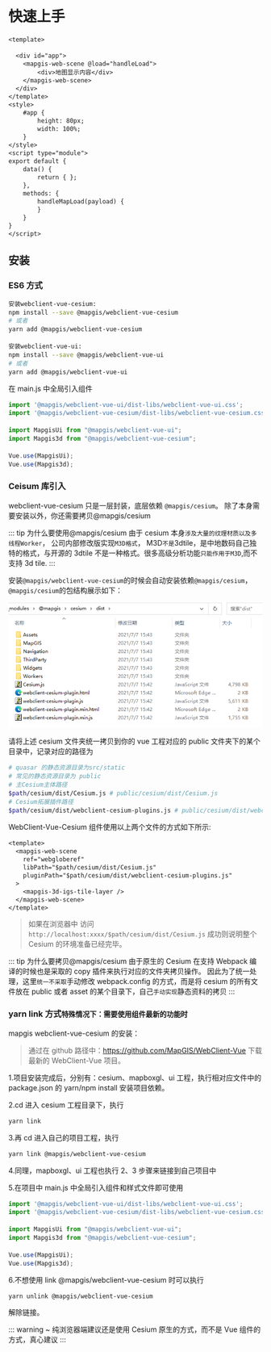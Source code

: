# 快速上手

``` vue
<template>

  <div id="app">
    <mapgis-web-scene @load="handleLoad">
        <div>地图显示内容</div>
    </mapgis-web-scene>
  </div>
</template>
<style>
    #app {
        height: 80px;
        width: 100%;
    }
</style>
<script type="module">
export default {
    data() {
        return { };
    },
    methods: {
        handleMapLoad(payload) {
        }
    }
}
</script>
```

## 安装

### ES6 方式

```bash
安装webclient-vue-cesium:
npm install --save @mapgis/webclient-vue-cesium
# 或者
yarn add @mapgis/webclient-vue-cesium

安装webclient-vue-ui:
npm install --save @mapgis/webclient-vue-ui
# 或者
yarn add @mapgis/webclient-vue-ui
```

在 main.js 中全局引入组件

```js
import '@mapgis/webclient-vue-ui/dist-libs/webclient-vue-ui.css';
import '@mapgis/webclient-vue-cesium/dist-libs/webclient-vue-cesium.css';

import MapgisUi from "@mapgis/webclient-vue-ui";
import Mapgis3d from "@mapgis/webclient-vue-cesium";

Vue.use(MapgisUi);
Vue.use(Mapgis3d);
```

### Ceisum 库引入

webclient-vue-cesium 只是一层封装，底层依赖 `@mapgis/cesium`。 除了本身需要安装以外，你还需要拷贝@mapgis/cesium

::: tip 为什么要使用@mapgis/cesium
由于 cesium 本身`涉及大量的纹理材质以及多线程Worker`， 公司内部修改版实现`M3D格式`， M3D`不是`3dtile，是中地数码自己独特的格式，与开源的 3dtile 不是一种格式。很多高级分析功能`只能作用于M3D`,而不支持 3d tile.
:::

安装`@mapgis/webclient-vue-cesium`的时候会自动安装依赖`@mapgis/cesium`，`@mapgis/cesium`的包结构展示如下：

![代码结构](./cesium_dist.png)

请将上述 cesium 文件夹统一拷贝到你的 vue 工程对应的 public 文件夹下的某个目录中，记录对应的路径为

```sh
# quasar 的静态资源目录为src/static
# 常见的静态资源目录为 public
# 主Cesium主体路径
$path/cesium/dist/Cesium.js # public/cesium/dist/Cesium.js
# Cesium拓展插件路径
$path/cesium/dist/webclient-cesium-plugins.js # public/cesium/dist/webclient-cesium-plugins.js
```

WebClient-Vue-Cesium 组件使用以上两个文件的方式如下所示:

```vue
<template>
  <mapgis-web-scene
    ref="webgloberef"
    libPath="$path/cesium/dist/Cesium.js"
    pluginPath="$path/cesium/dist/webclient-cesium-plugins.js"
  >
    <mapgis-3d-igs-tile-layer />
  </mapgis-web-scene>
</template>
```

> 如果在浏览器中 访问 `http://localhost:xxxx/$path/cesium/dist/Cesium.js` 成功则说明整个 Cesium 的环境准备已经完毕。

::: tip 为什么要拷贝@mapgis/cesium
由于原生的 Cesium 在支持 Webpack 编译的时候也是采取的 copy 插件来执行对应的文件夹拷贝操作。 因此为了统一处理，这里`统一不采取`手动修改 webpack.config 的方式，而是将 cesium 的所有文件放在 public 或者 asset 的某个目录下，自己`手动实现`静态资料的拷贝
:::

### yarn link 方式`特殊情况下：需要使用组件最新的功能时`

mapgis webclient-vue-cesium 的安装：

> 通过在 github 路径中：https://github.com/MapGIS/WebClient-Vue 下载最新的 WebClient-Vue 项目。

1.项目安装完成后，分别有：cesium、mapboxgl、ui 工程，执行相对应文件中的 package.json 的 yarn/npm install 安装项目依赖。

2.cd 进入 cesium 工程目录下，执行

```bash
yarn link
```

3.再 cd 进入自己的项目工程，执行

```bash
yarn link @mapgis/webclient-vue-cesium
```

4.同理，mapboxgl、ui 工程也执行 2、3 步骤来链接到自己项目中

5.在项目中 main.js 中全局引入组件和样式文件即可使用

```js
import '@mapgis/webclient-vue-ui/dist-libs/webclient-vue-ui.css';
import '@mapgis/webclient-vue-cesium/dist-libs/webclient-vue-cesium.css';

import MapgisUi from "@mapgis/webclient-vue-ui";
import Mapgis3d from "@mapgis/webclient-vue-cesium";

Vue.use(MapgisUi);
Vue.use(Mapgis3d);
```

6.不想使用 link @mapgis/webclient-vue-cesium 时可以执行

```bash
yarn unlink @mapgis/webclient-vue-cesium
```

解除链接。

::: warning
~ 纯浏览器端建议还是使用 Cesium 原生的方式，而不是 Vue 组件的方式，真心建议
:::
